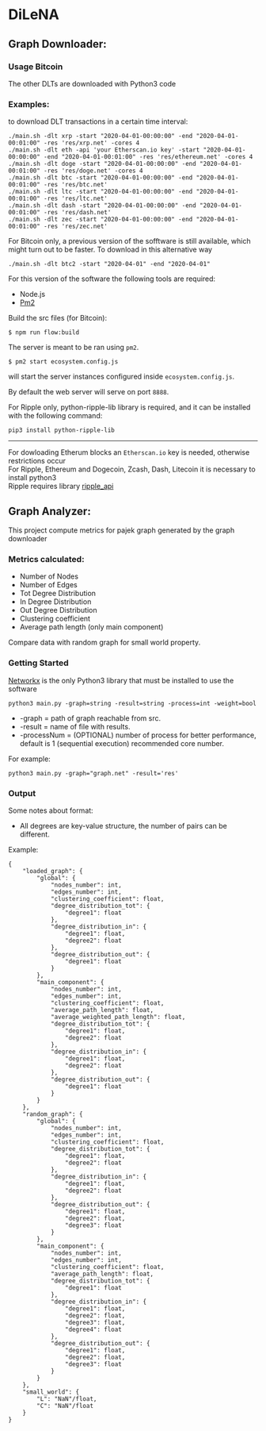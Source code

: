 # DiLeNA

## Graph Downloader: 

### Usage Bitcoin 



The other DLTs are downloaded with Python3 code

### Examples:

to download DLT transactions in a certain time interval:
```
./main.sh -dlt xrp -start "2020-04-01-00:00:00" -end "2020-04-01-00:01:00" -res 'res/xrp.net' -cores 4
./main.sh -dlt eth -api 'your Etherscan.io key' -start "2020-04-01-00:00:00" -end "2020-04-01-00:01:00" -res 'res/ethereum.net' -cores 4
./main.sh -dlt doge -start "2020-04-01-00:00:00" -end "2020-04-01-00:01:00" -res 'res/doge.net' -cores 4
./main.sh -dlt btc -start "2020-04-01-00:00:00" -end "2020-04-01-00:01:00" -res 'res/btc.net'
./main.sh -dlt ltc -start "2020-04-01-00:00:00" -end "2020-04-01-00:01:00" -res 'res/ltc.net'
./main.sh -dlt dash -start "2020-04-01-00:00:00" -end "2020-04-01-00:01:00" -res 'res/dash.net'
./main.sh -dlt zec -start "2020-04-01-00:00:00" -end "2020-04-01-00:01:00" -res 'res/zec.net'
```

For Bitcoin only, a previous version of the sofftware is still available, which might turn out to be faster. To download in this alternative way
```
./main.sh -dlt btc2 -start "2020-04-01" -end "2020-04-01" 
```

For this version of the software the following tools are required:
*   Node.js
*   [Pm2](http://pm2.keymetrics.io/)

Build the src files (for Bitcoin):
```
$ npm run flow:build
```
The server is meant to be ran using `pm2`.

```
$ pm2 start ecosystem.config.js
```
will start the server instances configured inside `ecosystem.config.js`.

By default the web server will serve on port `8888`. 




For Ripple only, python-ripple-lib library is required, and it can be installed with the following command:

``` pip3 install python-ripple-lib ```


**************************************************************************************************************************************************


For dowloading Etherum blocks an `Etherscan.io` key is needed, otherwise restrictions occur \
For Ripple, Ethereum and Dogecoin, Zcash, Dash, Litecoin it is necessary to install python3 \
Ripple requires library [ripple_api](https://pypi.org/project/python-ripple-lib/)

## Graph Analyzer:

This project compute metrics for pajek graph generated by the graph downloader

### Metrics calculated:

* Number of Nodes
* Number of Edges
* Tot Degree Distribution
* In Degree Distribution
* Out Degree Distribution
* Clustering coefficient
* Average path length (only main component)

Compare data with random graph for small world property.  

### Getting Started

[Networkx](https://networkx.org/documentation/stable/install.html) is the only Python3 library that must be installed to use the software
```
python3 main.py -graph=string -result=string -process=int -weight=bool
```

* -graph = path of graph reachable from src. 
* -result = name of file with results.
* -processNum = (OPTIONAL) number of process for better performance, default is 1 (sequential execution) recommended core number. 

For example:

``` python3 main.py -graph="graph.net" -result='res' ```

 ### Output

Some notes about format:
* All degrees are key-value structure, the number of pairs can be different.

Example:

```
{
	"loaded_graph": {
		"global": {
			"nodes_number": int, 
			"edges_number": int, 
			"clustering_coefficient": float, 
			"degree_distribution_tot": {
				"degree1": float
			}, 
			"degree_distribution_in": {
				"degree1": float, 
				"degree2": float
			}, 
			"degree_distribution_out": {
				"degree1": float
			}
		}, 
		"main_component": {
			"nodes_number": int, 
			"edges_number": int, 
			"clustering_coefficient": float, 
			"average_path_length": float, 
			"average_weighted_path_length": float, 
			"degree_distribution_tot": {
				"degree1": float,
				"degree2": float
			}, 
			"degree_distribution_in": {
				"degree1": float, 
				"degree2": float
			}, 
			"degree_distribution_out": {
				"degree1": float
			}
		}
	}, 
	"random_graph": {
		"global": {
			"nodes_number": int, 
			"edges_number": int, 
			"clustering_coefficient": float, 
			"degree_distribution_tot": {
				"degree1": float,
				"degree2": float
			}, 
			"degree_distribution_in": {
				"degree1": float, 
				"degree2": float
			}, 
			"degree_distribution_out": {
				"degree1": float,
				"degree2": float,
				"degree3": float
			}
		}, 
		"main_component": {
			"nodes_number": int, 
			"edges_number": int, 
			"clustering_coefficient": float, 
			"average_path_length": float, 
			"degree_distribution_tot": {
				"degree1": float
			}, 
			"degree_distribution_in": {
				"degree1": float, 
				"degree2": float,
				"degree3": float, 
				"degree4": float
			}, 
			"degree_distribution_out": {
				"degree1": float,
				"degree2": float,
				"degree3": float
			}
		}
	}, 
	"small_world": {
		"L": "NaN"/float, 
		"C": "NaN"/float
	}
}
```


